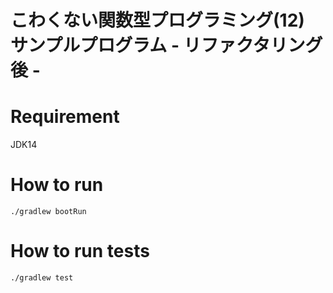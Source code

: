 # こわくない関数型プログラミング(12) サンプルプログラム - リファクタリング後 -

# Requirement
JDK14

# How to run
```
./gradlew bootRun
```

# How to run tests
```
./gradlew test
```
